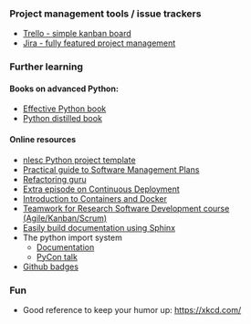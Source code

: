 ### Project management tools / issue trackers
- [Trello - simple kanban board](https://trello.com/home)
- [Jira - fully featured project management](https://www.atlassian.com/software/jira)


### Further learning
#### Books on advanced Python:
* [Effective Python book](https://www.goodreads.com/book/show/48566725-effective-python)
* [Python distilled book](https://www.goodreads.com/book/show/58967980-python-distilled?ac=1&from_search=true&qid=SzijTnxd3P&rank=1)

#### Online resources
* [nlesc Python project template](https://github.com/NLeSC/python-template)
* [Practical guide to Software Management Plans](https://zenodo.org/records/7248877)
* [Refactoring guru](https://refactoring.guru/)
* [Extra episode on Continuous Deployment](https://svenvanderburg.github.io/python-intermediate-development/ci-cd/index.html)
* [Introduction to Containers and Docker](https://carpentries-incubator.github.io/docker-introduction/)
* [Teamwork for Research Software Development course (Agile/Kanban/Scrum)](https://nlesc.github.io/teamwork-for-research-software-development/)
* [Easily build documentation using Sphinx](https://coderefinery.github.io/documentation/sphinx/)
* The python import system 
    * [Documentation](https://docs.python.org/3/reference/import.html)
    * [PyCon talk](https://www.youtube.com/watch?v=bGYZEKstQuQ)
* [Github badges](https://gist.github.com/lukas-h/2a5d00690736b4c3a7ba)


### Fun
* Good reference to keep your humor up: https://xkcd.com/
